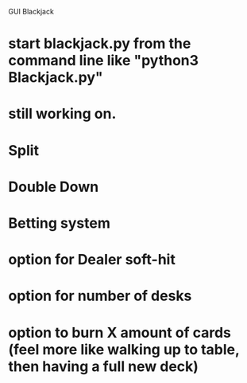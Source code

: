 GUI Blackjack

# start blackjack.py from the command line like "python3 Blackjack.py"

# still working on.
# Split
# Double Down
# Betting system
# option for Dealer soft-hit
# option for number of desks
# option to burn X amount of cards (feel more like walking up to table, then having a full new deck)
